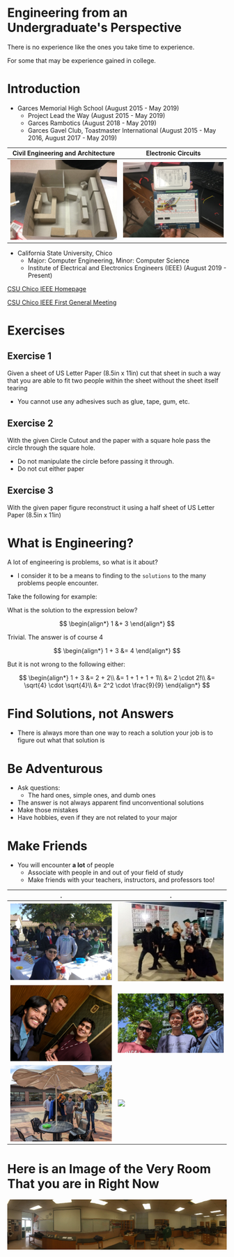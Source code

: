 <!--

TOGGLE PREVIEW IN VISUAL STUDIO CODE:
    Ctrl + Shift + V

This space is designated for Markdown resources:
    - General Markdown Documentation: https://markdown-guide.readthedocs.io/en/latest/index.html

    - Markdown in Visual Studio Code Documentation: https://code.visualstudio.com/docs/languages/markdown

-->

[Comment]: <> (Inline Comment)
[//]: <> (This is also a comment)
[//]: # (This is also a comment)
<!--
    This is a multiline comment
-->
# Engineering from an Undergraduate's Perspective
There is no experience like the ones you take time to experience.

For some that may be experience gained in college.

# Introduction
- Garces Memorial High School (August 2015 - May 2019)
    - Project Lead the Way (August 2015 - May 2019)
    - Garces Rambotics (August 2018 - May 2019)
    - Garces Gavel Club, Toastmaster International (August 2015 - May 2016, August 2017 - May 2019)
    <!--
    - Asian Culture Club
    - Rampage Newspaper
    - Garces Pep Band and Orchestra
    -->

Civil Engineering and Architecture | Electronic Circuits
--- | ---
![](assets/model.JPG) | ![](assets/circuit.JPG)

- California State University, Chico
    - Major: Computer Engineering, Minor: Computer Science
    - Institute of Electrical and Electronics Engineers (IEEE) (August 2019 - Present)

[CSU Chico IEEE Homepage](https://site.ieee.org/sb-csuchico/)

[CSU Chico IEEE First General Meeting](https://site.ieee.org/sb-csuchico/2022/10/20/recap-1st-general-meeting-fall-2022/)

# Exercises
## Exercise 1
Given a sheet of US Letter Paper (8.5in x 11in) cut that sheet in such a way that you are able to fit two people within the sheet without the sheet itself tearing
- You cannot use any adhesives such as glue, tape, gum, etc.

## Exercise 2
With the given Circle Cutout and the paper with a square hole pass the circle through the square hole.
- Do not manipulate the circle before passing it through.
- Do not cut either paper

## Exercise 3
With the given paper figure reconstruct it using a half sheet of US Letter Paper (8.5in x 11in)

# What is Engineering?
A lot of engineering is problems, so what is it about?

- I consider it to be a means to finding to the ``solutions`` to the many problems people encounter.

Take the following for example:

What is the solution to the expression below?

$$
\begin{align*}
1 &+ 3
\end{align*}
$$

Trivial. The answer is of course 4

$$
\begin{align*}
1 + 3 &= 4
\end{align*}
$$

But it is not wrong to the following either:

$$
\begin{align*}
1 + 3 &= 2 + 2\\
&= 1 + 1 + 1 + 1\\
&= 2 \cdot 2!\\
&= \sqrt{4} \cdot \sqrt{4}\\
&= 2^2 \cdot \frac{9}{9}
\end{align*}
$$

# Find Solutions, not Answers
- There is always more than one way to reach a solution your job is to figure out what that solution is

# Be Adventurous
- Ask questions:
    - The hard ones, simple ones, and dumb ones
- The answer is not always apparent find unconventional solutions
- Make those mistakes
- Have hobbies, even if they are not related to your major

# Make Friends
- You will encounter **a lot** of people
    - Associate with people in and out of your field of study
    - Make friends with your teachers, instructors, and professors too!

. | .
--- | ---
![](assets/high_asian.JPG) | ![](assets/high_graduation.jpg)
![](assets/college_elevator.jpg) | ![](assets/college_bus.jpg)
![](assets/college_bench.jpg) | ![](assets/college_table.jpg)


# Here is an Image of the Very Room That you are in Right Now

![](assets/room.JPG)

